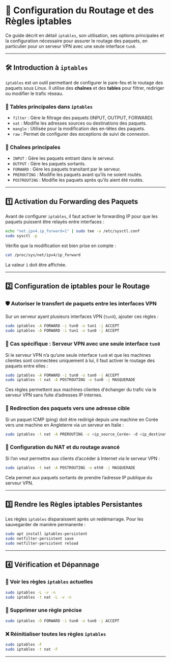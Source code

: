# 📡 Configuration du Routage et des Règles iptables

Ce guide décrit en détail `iptables`, son utilisation, ses options principales et la configuration nécessaire pour assurer le routage des paquets, en particulier pour un serveur VPN avec une seule interface `tun0`.

---

## 🛠 Introduction à `iptables`

`iptables` est un outil permettant de configurer le pare-feu et le routage des paquets sous Linux. Il utilise des **chaînes** et des **tables** pour filtrer, rediriger ou modifier le trafic réseau.

### 🔹 Tables principales dans `iptables`

- `filter` : Gère le filtrage des paquets (INPUT, OUTPUT, FORWARD).
- `nat` : Modifie les adresses sources ou destinations des paquets.
- `mangle` : Utilisée pour la modification des en-têtes des paquets.
- `raw` : Permet de configurer des exceptions de suivi de connexion.

### 🔹 Chaînes principales

- `INPUT` : Gère les paquets entrant dans le serveur.
- `OUTPUT` : Gère les paquets sortants.
- `FORWARD` : Gère les paquets transitant par le serveur.
- `PREROUTING` : Modifie les paquets avant qu’ils ne soient routés.
- `POSTROUTING` : Modifie les paquets après qu’ils aient été routés.

---

## 1️⃣ Activation du Forwarding des Paquets

Avant de configurer `iptables`, il faut activer le forwarding IP pour que les paquets puissent être relayés entre interfaces :

```sh
echo "net.ipv4.ip_forward=1" | sudo tee -a /etc/sysctl.conf
sudo sysctl -p
```

Vérifie que la modification est bien prise en compte :

```sh
cat /proc/sys/net/ipv4/ip_forward
```

La valeur `1` doit être affichée.

---

## 2️⃣ Configuration de iptables pour le Routage

### 🛡️ Autoriser le transfert de paquets entre les interfaces VPN

Sur un serveur ayant plusieurs interfaces VPN (`tunX`), ajouter ces règles :

```sh
sudo iptables -A FORWARD -i tun0 -o tun1 -j ACCEPT
sudo iptables -A FORWARD -i tun1 -o tun0 -j ACCEPT
```

### 🔹 Cas spécifique : Serveur VPN avec une seule interface `tun0`

Si le serveur VPN n’a qu’une seule interface `tun0` et que les machines clientes sont connectées uniquement à lui, il faut activer le routage des paquets entre elles :

```sh
sudo iptables -A FORWARD -i tun0 -o tun0 -j ACCEPT
sudo iptables -t nat -A POSTROUTING -o tun0 -j MASQUERADE
```

Ces règles permettent aux machines clientes d'échanger du trafic via le serveur VPN sans fuite d’adresses IP internes.

### 🔹 Redirection des paquets vers une adresse cible

Si un paquet ICMP (ping) doit être redirigé depuis une machine en Corée vers une machine en Angleterre via un serveur en Italie :

```sh
sudo iptables -t nat -A PREROUTING -s <ip_source_Corée> -d <ip_destination_Italie> -p icmp -j DNAT --to-destination <ip_serveur_UK>
```

### 🔹 Configuration du NAT et du routage avancé

Si l’on veut permettre aux clients d’accéder à Internet via le serveur VPN :

```sh
sudo iptables -t nat -A POSTROUTING -o eth0 -j MASQUERADE
```

Cela permet aux paquets sortants de prendre l’adresse IP publique du serveur VPN.

---

## 3️⃣ Rendre les Règles iptables Persistantes

Les règles `iptables` disparaissent après un redémarrage. Pour les sauvegarder de manière permanente :

```sh
sudo apt install iptables-persistent
sudo netfilter-persistent save
sudo netfilter-persistent reload
```

---

## 4️⃣ Vérification et Dépannage

### 🔎 Voir les règles `iptables` actuelles

```sh
sudo iptables -L -v -n
sudo iptables -t nat -L -v -n
```

### 🔧 Supprimer une règle précise

```sh
sudo iptables -D FORWARD -i tun0 -o tun0 -j ACCEPT
```

### ❌ Réinitialiser toutes les règles `iptables`

```sh
sudo iptables -F
sudo iptables -t nat -F
```

---
